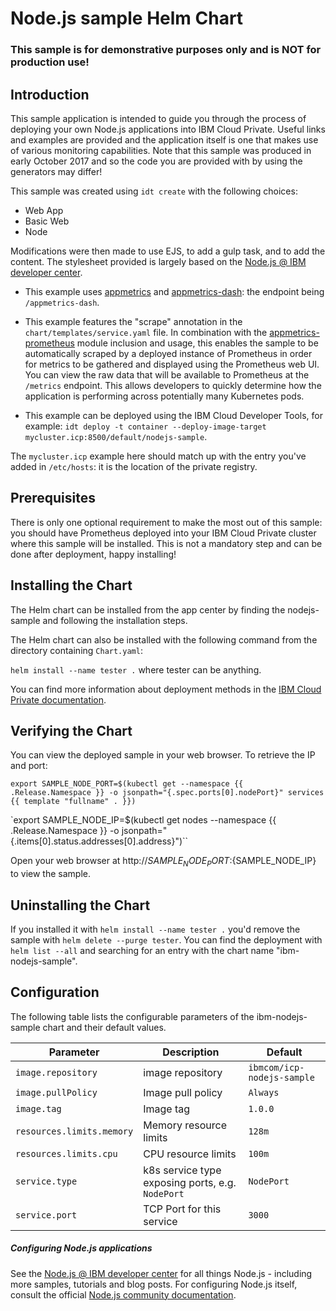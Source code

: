 # Node.js sample Helm Chart

### This sample is for demonstrative purposes only and is NOT for production use! ###

## Introduction
This sample application is intended to guide you through the process of deploying your own Node.js applications into IBM Cloud Private. Useful links and examples are provided and the application itself is one that makes use of various monitoring capabilities. Note that this sample was produced in early October 2017 and so the code you are provided with by using the generators may differ!

This sample was created using `idt create` with the following choices:
- Web App
- Basic Web
- Node

Modifications were then made to use EJS, to add a gulp task, and to add the content. The stylesheet provided is largely based on the [Node.js @ IBM developer center](https://developer.ibm.com/node).

- This example uses [appmetrics](https://github.com/RuntimeTools/appmetrics) and [appmetrics-dash](https://github.com/RuntimeTools/appmetrics-dash): the endpoint being `/appmetrics-dash`.
- This example features the "scrape" annotation in the `chart/templates/service.yaml` file. In combination with the [appmetrics-prometheus](https://github.com/RuntimeTools/appmetrics-prometheus) module inclusion and usage, this enables the sample to be automatically scraped by a deployed instance of Prometheus in order for metrics to be gathered and displayed using the Prometheus web UI. You can view the raw data that will be available to Prometheus at the `/metrics` endpoint.
This allows developers to quickly determine how the application is performing across potentially many Kubernetes pods.

- This example can be deployed using the IBM Cloud Developer Tools, for example: `idt deploy -t container --deploy-image-target mycluster.icp:8500/default/nodejs-sample`.

The `mycluster.icp` example here should match up with the entry you've added in `/etc/hosts`: it is the location of the private registry.

## Prerequisites

There is only one optional requirement to make the most out of this sample: you should have Prometheus deployed into your IBM Cloud Private cluster where this sample will be installed. This is not a mandatory step and can be done after deployment, happy installing!

## Installing the Chart

The Helm chart can be installed from the app center by finding the nodejs-sample and following the installation steps.

The Helm chart can also be installed with the following command from the directory containing `Chart.yaml`:

`helm install --name tester .` where tester can be anything.

You can find more information about deployment methods in the [IBM Cloud Private documentation](https://www.ibm.com/support/knowledgecenter/SSBS6K/product_welcome_cloud_private.html).

## Verifying the Chart
You can view the deployed sample in your web browser. To retrieve the IP and port:

`export SAMPLE_NODE_PORT=$(kubectl get --namespace {{ .Release.Namespace }} -o jsonpath="{.spec.ports[0].nodePort}" services {{ template "fullname" . }})`

`export SAMPLE_NODE_IP=$(kubectl get nodes --namespace {{ .Release.Namespace }} -o jsonpath="{.items[0].status.addresses[0].address}")``

Open your web browser at http://${SAMPLE_NODE_PORT}:${SAMPLE_NODE_IP} to view the sample.

## Uninstalling the Chart

If you installed it with `helm install --name tester .` you'd remove the sample with `helm delete --purge tester`. You can find the deployment with `helm list --all` and searching for an entry with the chart name "ibm-nodejs-sample".

## Configuration

The following table lists the configurable parameters of the ibm-nodejs-sample chart and their default values.

| Parameter                  | Description                                     | Default                                                    |
| -----------------------    | ---------------------------------------------   | ---------------------------------------------------------- |
| `image.repository`         | image repository                                | `ibmcom/icp-nodejs-sample`                                 |
| `image.pullPolicy`         | Image pull policy                               | `Always`                                                   |
| `image.tag`                | Image tag                                       | `1.0.0`                                                    |
| `resources.limits.memory`  | Memory resource limits                          | `128m`                                                     |
| `resources.limits.cpu`     | CPU resource limits                             | `100m`                                                     |
| `service.type`             | k8s service type exposing ports, e.g. `NodePort`| `NodePort`                                                 |
| `service.port`             | TCP Port for this service                       | `3000`                                                     |

##### Configuring Node.js applications

See the [Node.js @ IBM developer center](https://developer.ibm.com/node/) for all things Node.js - including more samples, tutorials and blog posts. For configuring Node.js itself, consult the official [Node.js community documentation](https://nodejs.org/en/docs/).
